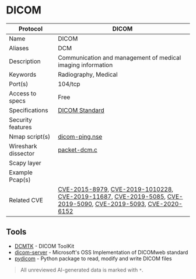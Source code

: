# DICOM

| Protocol | DICOM |
|---|---|
| Name | DICOM |
| Aliases | DCM |
| Description | Communication and management of medical imaging information |
| Keywords | Radiography, Medical |
| Port(s) | 104/tcp |
| Access to specs | Free |
| Specifications | [DICOM Standard](https://www.dicomstandard.org/current/) |
| Security features |  |
| Nmap script(s) | [dicom-ping.nse](https://nmap.org/nsedoc/scripts/dicom-ping.html) |
| Wireshark dissector | [packet-dcm.c](https://github.com/wireshark/wireshark/blob/master/epan/dissectors/packet-dcm.c) |
| Scapy layer |  |
| Example Pcap(s) |  |
| Related CVE | [CVE-2015-8979](https://nvd.nist.gov/vuln/detail/CVE-2015-8979), [CVE-2019-1010228](https://nvd.nist.gov/vuln/detail/CVE-2019-1010228), [CVE-2019-11687](https://nvd.nist.gov/vuln/detail/CVE-2019-11687), [CVE-2019-5085](https://nvd.nist.gov/vuln/detail/CVE-2019-5085), [CVE-2019-5090](https://nvd.nist.gov/vuln/detail/CVE-2019-5090), [CVE-2019-5093](https://nvd.nist.gov/vuln/detail/CVE-2019-5093), [CVE-2020-6152](https://nvd.nist.gov/vuln/detail/CVE-2020-6152) |

## Tools
- [DCMTK](https://dcmtk.org/en/) - DICOM ToolKit
- [dicom-server](https://github.com/microsoft/dicom-server) - Microsoft's OSS Implementation of DICOMweb standard
- [pydicom](https://github.com/pydicom/pydicom) - Python package to read, modify and write DICOM files

> All unreviewed AI-generated data is marked with `*`.

